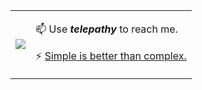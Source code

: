 <table>
    <tr>
        <td>
            <a href="https://github.com/Sc-Softs/CornerstoneSDK">
                <img src="https://github-readme-stats.vercel.app/api/pin/?username=Sc-Softs&repo=CornerstoneSDK&show_owner=true" />
            </a>
        </td>
        <td>
            <p>
                📫 Use <b><i>telepathy</i></b> to reach me.
            </p>
            <p>
                ⚡ <a href="https://www.python.org/dev/peps/pep-0020/">Simple is better than complex.</a>
            </p>
        </td>
    </tr>
</table>

<!--
### 🔧 Working on [CornerstoneSDK](https://github.com/Sc-Softs/CornerstoneSDK).

- 📫 Use ***telepathy*** to reach me.

- ⚡ [`Simple is better than complex.`](https://www.python.org/dev/peps/pep-0020/)
-->

<!--
**NKID00/NKID00** is a ✨ _special_ ✨ repository because its `README.md` (this file) appears on your GitHub profile.

Here are some ideas to get you started:

- 🔭 I’m currently working on ...
- 🌱 I’m currently learning ...
- 👯 I’m looking to collaborate on ...
- 🤔 I’m looking for help with ...
- 💬 Ask me about ...
- 📫 How to reach me: ...
- 😄 Pronouns: ...
- ⚡ Fun fact: ...
-->
